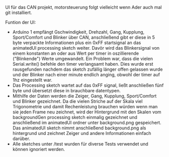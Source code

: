 ﻿UI für das CAN projekt, motorsteuerung folgt vielleicht wenn Ader auch mal git installiert.

Funtion der UI:
  - Arduino 1 empfängt Gschwindigkeit, Drehzahl, Gang, Kupplung, Sport/Comfort und Blinker über CAN,
    anschließend gibt er diese in 5 byte verpackte Informationen plus ein 0xFF startsignal an das
    animatedUI processing sketch weiter. Davör wird das Blinkersignal von einem konstanten an oder aus
    Wert per timer in oszillierende ("Blinkende") Werte umgewandelt. Ein Problem war, dass die vielen
    Serial.write() befehle den timer verlangsamt haben. Dies wurde erst rausgefunden nachdem das sketch
    zufällig länger offen gelassen wurde und der Blinker nach einer minute endlich anging, obwohl der timer
    auf 1hz eingestellt war.
  - Das Processing sketch wartet auf das 0xFF signal, ließt anschließen fünf byte und übersetzt diese in
    brauchbare datentypen.
  - Mithilfe der Daten werden die Zeiger, Gang, Kupplung, Sport/Comfort und Blinker gezeichnet. Da die
    vielen Striche auf der Skala viel Trigonometrie und damit Rechenleistung brauchen würden wenn man sie 
    jeden Frame neu zeichnet, wird der Hintergrund mit den Skalen vom backgroundGen processing sketch 
    einmalig gezeichnet und anschließend im animatedUI ordner unter background.png gespeichert.
    Das animatedUI sketch nimmt anschließend background.png als hintergrund und zeichnet Zeiger und
    andere Informationen einfach darüber.
  - Alle sketches unter /test wurden für diverse Tests verwendet und können ignoriert werden.
